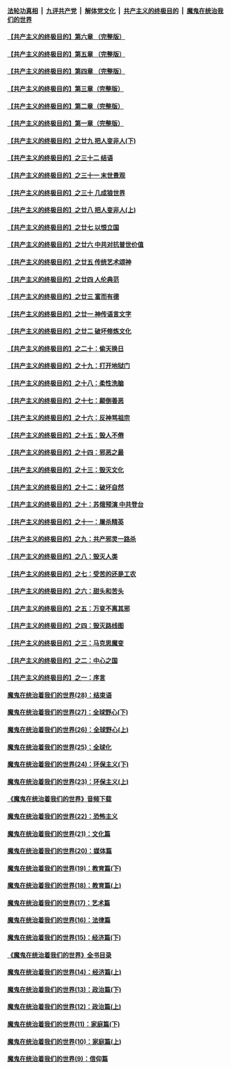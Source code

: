 ####  [法轮功真相](../../../../basic/blob/master/README.md?t=05182031) &nbsp;|&nbsp; [九评共产党](../../../../9ping.md/blob/master/README.md?t=05182031) &nbsp;|&nbsp; [解体党文化](../../../../jtdwh.md/blob/master/README.md?t=05182031)  &nbsp;|&nbsp; [共产主义的终极目的](../../../../gczydzjmd.md/blob/master/README.md?t=05182031) &nbsp;|&nbsp; [魔鬼在统治我们的世界](../../../../mgztzwmdsj.md/blob/master/README.md?t=05182031) 

#### [【共产主义的终极目的】第六章 （完整版）](../pages/nsc422/n11428913.md?t=05182031) 

#### [【共产主义的终极目的】第五章 （完整版）](../pages/nsc422/n11428912.md?t=05182031) 

#### [【共产主义的终极目的】第四章 （完整版）](../pages/nsc422/n11428907.md?t=05182031) 

#### [【共产主义的终极目的】第三章（完整版）](../pages/nsc422/n11428848.md?t=05182031) 

#### [【共产主义的终极目的】第二章（完整版）](../pages/nsc422/n11428831.md?t=05182031) 

#### [【共产主义的终极目的】第一章（完整版）](../pages/nsc422/n11417651.md?t=05182031) 

#### [【共产主义的终极目的】之廿九 把人变非人(下)](../pages/nsc422/n11344140.md?t=05182031) 

#### [【共产主义的终极目的】之三十二 结语](../pages/nsc422/n11360535.md?t=05182031) 

#### [【共产主义的终极目的】之三十一 末世景观](../pages/nsc422/n11351129.md?t=05182031) 

#### [【共产主义的终极目的】之三十 几成狼世界](../pages/nsc422/n11348280.md?t=05182031) 

#### [【共产主义的终极目的】之廿八 把人变非人(上)](../pages/nsc422/n11340492.md?t=05182031) 

#### [【共产主义的终极目的】之廿七 以恨立国](../pages/nsc422/n11336944.md?t=05182031) 

#### [【共产主义的终极目的】之廿六 中共对抗普世价值](../pages/nsc422/n11324785.md?t=05182031) 

#### [【共产主义的终极目的】之廿五 传统艺术颂神](../pages/nsc422/n11296396.md?t=05182031) 

#### [【共产主义的终极目的】之廿四 人伦典范](../pages/nsc422/n11296397.md?t=05182031) 

#### [【共产主义的终极目的】之廿三 富而有德](../pages/nsc422/n11283598.md?t=05182031) 

#### [【共产主义的终极目的】之廿一 神传语言文字](../pages/nsc422/n11263265.md?t=05182031) 

#### [【共产主义的终极目的】之廿二 破坏修炼文化](../pages/nsc422/n11245728.md?t=05182031) 

#### [【共产主义的终极目的】之二十：偷天换日](../pages/nsc422/n11238846.md?t=05182031) 

#### [【共产主义的终极目的】之十九：打开地狱门](../pages/nsc422/n11206376.md?t=05182031) 

#### [【共产主义的终极目的】之十八：柔性洗脑](../pages/nsc422/n11199994.md?t=05182031) 

#### [【共产主义的终极目的】之十七：颠倒善恶](../pages/nsc422/n11179782.md?t=05182031) 

#### [【共产主义的终极目的】之十六：反神骂祖宗](../pages/nsc422/n11166798.md?t=05182031) 

#### [【共产主义的终极目的】之十五：毁人不倦](../pages/nsc422/n11166792.md?t=05182031) 

#### [【共产主义的终极目的】之十四：邪恶之最](../pages/nsc422/n11150249.md?t=05182031) 

#### [【共产主义的终极目的】之十三：毁灭文化](../pages/nsc422/n11135227.md?t=05182031) 

#### [【共产主义的终极目的】之十二：破坏自然](../pages/nsc422/n11135214.md?t=05182031) 

#### [【共产主义的终极目的】之十：苏俄预演 中共登台](../pages/nsc422/n11118424.md?t=05182031) 

#### [【共产主义的终极目的】之十一：屠杀精英](../pages/nsc422/n11118442.md?t=05182031) 

#### [【共产主义的终极目的】之九：共产邪灵一路杀](../pages/nsc422/n11114139.md?t=05182031) 

#### [【共产主义的终极目的】之八：毁灭人类](../pages/nsc422/n11108503.md?t=05182031) 

#### [【共产主义的终极目的】之七：受苦的还是工农](../pages/nsc422/n11101809.md?t=05182031) 

#### [【共产主义的终极目的】之六：甜头和苦头](../pages/nsc422/n11096971.md?t=05182031) 

#### [【共产主义的终极目的】之五：万变不离其邪](../pages/nsc422/n11091285.md?t=05182031) 

#### [【共产主义的终极目的】之四：毁灭路线图](../pages/nsc422/n11086284.md?t=05182031) 

#### [【共产主义的终极目的】之三：马克思魔变](../pages/nsc422/n11061941.md?t=05182031) 

#### [【共产主义的终极目的】之二：中心之国](../pages/nsc422/n11047728.md?t=05182031) 

#### [【共产主义的终极目的】之一：序言](../pages/nsc422/n11086077.md?t=05182031) 

#### [魔鬼在统治着我们的世界(28)：结束语](../pages/nsc422/n10936246.md?t=05182031) 

#### [魔鬼在统治着我们的世界(27)：全球野心(下)](../pages/nsc422/n10928319.md?t=05182031) 

#### [魔鬼在统治着我们的世界(26)：全球野心(上)](../pages/nsc422/n10900318.md?t=05182031) 

#### [魔鬼在统治着我们的世界(25)：全球化](../pages/nsc422/n10788205.md?t=05182031) 

#### [魔鬼在统治着我们的世界(24)：环保主义(下)](../pages/nsc422/n10695307.md?t=05182031) 

#### [魔鬼在统治着我们的世界(23)：环保主义(上)](../pages/nsc422/n10688613.md?t=05182031) 

#### [《魔鬼在统治着我们的世界》音频下载](../pages/nsc422/n10635553.md?t=05182031) 

#### [魔鬼在统治着我们的世界(22)：恐怖主义](../pages/nsc422/n10614727.md?t=05182031) 

#### [魔鬼在统治着我们的世界(21)：文化篇](../pages/nsc422/n10597706.md?t=05182031) 

#### [魔鬼在统治着我们的世界(20)：媒体篇](../pages/nsc422/n10586579.md?t=05182031) 

#### [魔鬼在统治着我们的世界(19)：教育篇(下)](../pages/nsc422/n10564808.md?t=05182031) 

#### [魔鬼在统治着我们的世界(18)：教育篇(上)](../pages/nsc422/n10526970.md?t=05182031) 

#### [魔鬼在统治着我们的世界(17)：艺术篇](../pages/nsc422/n10499093.md?t=05182031) 

#### [魔鬼在统治着我们的世界(16)：法律篇](../pages/nsc422/n10485969.md?t=05182031) 

#### [魔鬼在统治着我们的世界(15)：经济篇(下)](../pages/nsc422/n10469975.md?t=05182031) 

#### [《魔鬼在统治着我们的世界》全书目录](../pages/nsc422/n10464261.md?t=05182031) 

#### [魔鬼在统治着我们的世界(14)：经济篇(上)](../pages/nsc422/n10457370.md?t=05182031) 

#### [魔鬼在统治着我们的世界(13)：政治篇(下)](../pages/nsc422/n10448270.md?t=05182031) 

#### [魔鬼在统治着我们的世界(12)：政治篇(上)](../pages/nsc422/n10444576.md?t=05182031) 

#### [魔鬼在统治着我们的世界(11)：家庭篇(下)](../pages/nsc422/n10440961.md?t=05182031) 

#### [魔鬼在统治着我们的世界(10)：家庭篇(上)](../pages/nsc422/n10435448.md?t=05182031) 

#### [魔鬼在统治着我们的世界(9)：信仰篇](../pages/nsc422/n10432159.md?t=05182031) 

